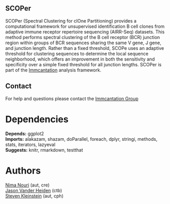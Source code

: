 SCOPer
-------------------------------------------------------------------------------

SCOPer (Spectral Clustering for clOne Partitioning) provides a computational framework 
for unsupervised identification B cell clones from adaptive immune receptor repertoire 
sequencing (AIRR-Seq) datasets. This method performs spectral clustering of the B cell 
receptor (BCR) junction region within groups of BCR sequences sharing the same V gene, 
J gene, and junction length. Rather than a fixed threshold, SCOPe uses an adaptive 
threshold for clustering sequences to determine the local sequence neighborhood, 
which offers an improvement in both the sensitivity and specificity over a simple fixed 
threshold for all junction lengths. SCOPer is part of the 
[Immcantation](http://immcantation.readthedocs.io) analysis framework.

Contact
-------------------------------------------------------------------------------

For help and questions please contact the [Immcantation Group](mailto:immcantation@googlegroups.com)


# Dependencies

**Depends:** ggplot2  
**Imports:** alakazam, shazam, doParallel, foreach, dplyr, stringi, methods, stats, iterators, lazyeval  
**Suggests:** knitr, rmarkdown, testthat


# Authors

[Nima Nouri](mailto:nima.nouri@yale.edu) (aut, cre)  
[Jason Vander Heiden](mailto:jason.vanderheiden@yale.edu) (ctb)  
[Steven Kleinstein](mailto:steven.kleinstein@yale.edu) (aut, cph)
